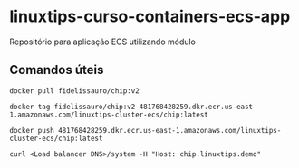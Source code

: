 # linuxtips-curso-containers-ecs-app
Repositório para aplicação ECS utilizando módulo

## Comandos úteis

```
docker pull fidelissauro/chip:v2

docker tag fidelissauro/chip:v2 481768428259.dkr.ecr.us-east-1.amazonaws.com/linuxtips-cluster-ecs/chip:latest

docker push 481768428259.dkr.ecr.us-east-1.amazonaws.com/linuxtips-cluster-ecs/chip:latest

curl <Load balancer DNS>/system -H "Host: chip.linuxtips.demo"
```